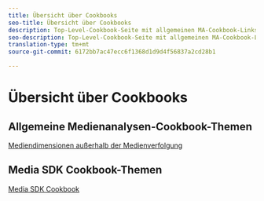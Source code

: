 ```yaml
---
title: Übersicht über Cookbooks
seo-title: Übersicht über Cookbooks
description: Top-Level-Cookbook-Seite mit allgemeinen MA-Cookbook-Links und SDK-spezifischen Links.
seo-description: Top-Level-Cookbook-Seite mit allgemeinen MA-Cookbook-Links und SDK-spezifischen Links.
translation-type: tm+mt
source-git-commit: 6172bb7ac47ecc6f1368d1d9d4f56837a2cd28b1

---
```



# Übersicht über Cookbooks

## Allgemeine Medienanalysen-Cookbook-Themen

[Mediendimensionen außerhalb der Medienverfolgung](/help/media-analytics-cookbook/media-dimensions.md)

## Media SDK Cookbook-Themen

[Media SDK Cookbook](/help/sdk-implement/cookbook/sdk-cookbook-overview.md)
